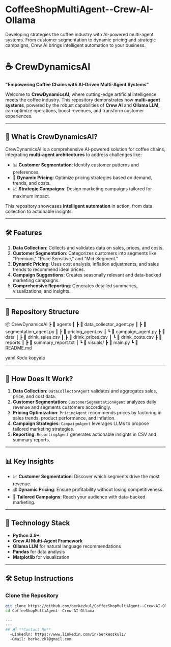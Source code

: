 # CoffeeShopMultiAgent--Crew-AI-Ollama
Developing strategies the coffee industry with AI-powered multi-agent systems. From customer segmentation to dynamic pricing and strategic campaigns, Crew AI brings intelligent automation to your business.

# ☕ CrewDynamicsAI  
**"Empowering Coffee Chains with AI-Driven Multi-Agent Systems"**

Welcome to **CrewDynamicsAI**, where cutting-edge artificial intelligence meets the coffee industry. This repository demonstrates how **multi-agent systems**, powered by the robust capabilities of **Crew AI** and **Ollama LLM**, can optimize operations, boost revenues, and transform customer experiences.

---

## 🚀 What is CrewDynamicsAI?

CrewDynamicsAI is a comprehensive AI-powered solution for coffee chains, integrating **multi-agent architectures** to address challenges like:  
- 📊 **Customer Segmentation**: Identify customer patterns and preferences.  
- 💸 **Dynamic Pricing**: Optimize pricing strategies based on demand, trends, and costs.  
- 📈 **Strategic Campaigns**: Design marketing campaigns tailored for maximum impact.

This repository showcases **intelligent automation** in action, from data collection to actionable insights.

---

## 🛠️ Features

1. **Data Collection**: Collects and validates data on sales, prices, and costs.  
2. **Customer Segmentation**: Categorizes customers into segments like "Premium," "Price Sensitive," and "Mid-Segment."  
3. **Dynamic Pricing**: Uses cost analysis, inflation adjustments, and sales trends to recommend ideal prices.  
4. **Campaign Suggestions**: Creates seasonally relevant and data-backed marketing campaigns.  
5. **Comprehensive Reporting**: Generates detailed summaries, visualizations, and insights.  

---

## 📂 Repository Structure

📦 CrewDynamicsAI ┣ 📂 agents ┃ ┣ 📜 data_collector_agent.py ┃ ┣ 📜 segmentation_agent.py ┃ ┣ 📜 pricing_agent.py ┃ ┗ 📜 campaign_agent.py ┣ 📂 data ┃ ┣ 📜 drink_sales.csv ┃ ┣ 📜 drink_prices.csv ┃ ┗ 📜 drink_costs.csv ┣ 📂 reports ┃ ┣ 📜 summary_report.txt ┃ ┗ 📜 visuals/ ┣ 📜 main.py ┗ 📜 README.md

yaml
Kodu kopyala

---

## 🧠 How Does It Work?

1. **Data Collection**: `DataCollectorAgent` validates and aggregates sales, price, and cost data.  
2. **Customer Segmentation**: `CustomerSegmentationAgent` analyzes daily revenue and segments customers accordingly.  
3. **Pricing Optimization**: `PricingAgent` recommends prices by factoring in sales trends, product performance, and inflation.  
4. **Campaign Strategies**: `CampaignAgent` leverages LLMs to propose tailored marketing strategies.  
5. **Reporting**: `ReportingAgent` generates actionable insights in CSV and summary reports.

---

## 📊 Key Insights

- 📈 **Customer Segmentation**: Discover which segments drive the most revenue.  
- 💰 **Dynamic Pricing**: Ensure profitability without losing competitiveness.  
- 🎯 **Tailored Campaigns**: Reach your audience with data-backed marketing.

---

## 🤖 Technology Stack

- **Python 3.9+**
- **Crew AI Multi-Agent Framework**  
- **Ollama LLM** for natural language recommendations  
- **Pandas** for data analysis  
- **Matplotlib** for visualization

---

## 🛠️ Setup Instructions

### Clone the Repository  
```bash
git clone https://github.com/berkezkul/CoffeeShopMultiAgent--Crew-AI-Ollama.git
cd CoffeeShopMultiAgent--Crew-AI-Ollama

---
---
## 📬 **Contact Me**
  -Linkedln: https://www.linkedin.com/in/berkeozkul1/
  -Gmail: berke.zkl@gmail.com

